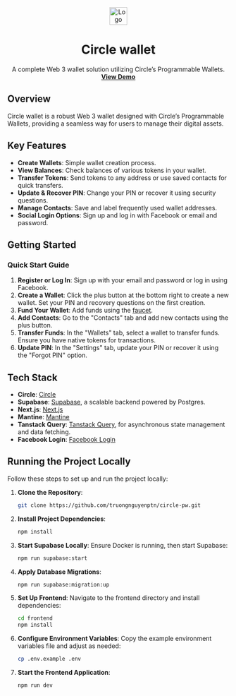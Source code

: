 <div align="center">
  <a href="https://github.com/truongnguyenptn/circle-pw">
    <img src="frontend/app/favicon.ico" alt="Logo" width="40" height="auto" />
  </a>

  <h1 align="center">Circle wallet</h1>

  <p align="center">
    A complete Web 3 wallet solution utilizing Circle’s Programmable Wallets.
    <br />
    <a href="https://circle-pw.vercel.app/"><strong>View Demo</strong></a>
  </p>
</div>

## Overview

Circle wallet is a robust Web 3 wallet designed with Circle’s Programmable Wallets, providing a seamless way for users to manage their digital assets.

## Key Features

- **Create Wallets**: Simple wallet creation process.
- **View Balances**: Check balances of various tokens in your wallet.
- **Transfer Tokens**: Send tokens to any address or use saved contacts for quick transfers.
- **Update & Recover PIN**: Change your PIN or recover it using security questions.
- **Manage Contacts**: Save and label frequently used wallet addresses.
- **Social Login Options**: Sign up and log in with Facebook or email and password.

## Getting Started

### Quick Start Guide

1. **Register or Log In**: Sign up with your email and password or log in using Facebook.
2. **Create a Wallet**: Click the plus button at the bottom right to create a new wallet. Set your PIN and recovery questions on the first creation.
3. **Fund Your Wallet**: Add funds using the [faucet](https://faucet.circle.com/).
4. **Add Contacts**: Go to the "Contacts" tab and add new contacts using the plus button.
5. **Transfer Funds**: In the "Wallets" tab, select a wallet to transfer funds. Ensure you have native tokens for transactions.
6. **Update PIN**: In the "Settings" tab, update your PIN or recover it using the "Forgot PIN" option.

## Tech Stack

- **Circle**: [Circle](https://circle.com/)
- **Supabase**: [Supabase](https://supabase.com/), a scalable backend powered by Postgres.
- **Next.js**: [Next.js](https://nextjs.org/)
- **Mantine**: [Mantine](https://mantine.dev/)
- **Tanstack Query**: [Tanstack Query](https://tanstack.com/), for asynchronous state management and data fetching.
- **Facebook Login**: [Facebook Login](https://developers.facebook.com/products/facebook-login/)

## Running the Project Locally

Follow these steps to set up and run the project locally:

1. **Clone the Repository**:
    ```sh
    git clone https://github.com/truongnguyenptn/circle-pw.git
    ```

2. **Install Project Dependencies**:
    ```sh
    npm install
    ```

3. **Start Supabase Locally**:
    Ensure Docker is running, then start Supabase:
    ```sh
    npm run supabase:start
    ```

4. **Apply Database Migrations**:
    ```sh
    npm run supabase:migration:up
    ```

5. **Set Up Frontend**:
    Navigate to the frontend directory and install dependencies:
    ```sh
    cd frontend
    npm install
    ```

6. **Configure Environment Variables**:
    Copy the example environment variables file and adjust as needed:
    ```sh
    cp .env.example .env
    ```

7. **Start the Frontend Application**:
    ```sh
    npm run dev
    ```
